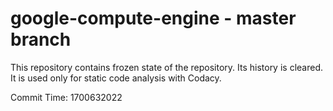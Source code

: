 # google-compute-engine - master branch

This repository contains frozen state of the repository.
Its history is cleared. It is used only for static code
analysis with Codacy.

Commit Time: 1700632022
